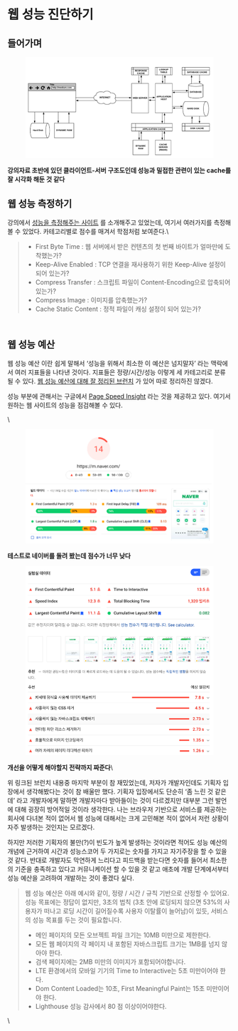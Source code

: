 # 웹 성능 진단하기

## 들어가며 <a href="#0" id="0"></a>



<figure><img src="../../.gitbook/assets/image (2) (7).png" alt=""><figcaption></figcaption></figure>

**강의자료 초반에 있던 클라이언트-서버 구조도인데 성능과 밀접한 관련이 있는 cache를 잘 시각화 해둔 것 같다**



## 웹 성능 측정하기 <a href="#1" id="1"></a>

강의에서 [성능을 측정해주는 사이트](https://www.webpagetest.org/) 를 소개해주고 있었는데, 여기서 여러가지를 측정해볼 수 있었다. 카테고리별로 점수를 매겨서 학점처럼 보여준다.\


> * First Byte Time : 웹 서버에서 받은 컨텐츠의 첫 번째 바이트가 얼마만에 도착했는가?
> * Keep-Alive Enabled : TCP 연결을 재사용하기 위한 Keep-Alive 설정이 되어 있는가?
> * Compress Transfer : 스크립트 파일이 Content-Encoding으로 압축되어 있는가?
> * Compress Image : 이미지를 압축했는가?
> * Cache Static Content : 정적 파일이 캐싱 설정이 되어 있는가?

\
웹 성능 예산
-------

웹 성능 예산 이란 쉽게 말해서 ‘성능을 위해서 최소한 이 예산은 넘지말자’ 라는 맥락에서 여러 지표들을 나타낸 것이다. 지표들은 정량/시간/성능 이렇게 세 카테고리로 분류될 수 있다. [웹 성능 예산에 대해 잘 정리된 브런치](https://brunch.co.kr/@sangjinkang/23) 가 있어 따로 정리하진 않겠다.

성능 부분에 관해서는 구글에서 [Page Speed Insight](https://developers.google.com/speed/pagespeed/insights/) 라는 것을 제공하고 있다. 여기서 원하는 웹 사이트의 성능을 점검해볼 수 있다.

\


<figure><img src="../../.gitbook/assets/image (57).png" alt=""><figcaption></figcaption></figure>

**테스트로 네이버를 돌려 봤는데 점수가 너무 낮다**



<figure><img src="../../.gitbook/assets/image (78).png" alt=""><figcaption></figcaption></figure>

**개선을 어떻게 해야할지 전략까지 짜준다**\


위 링크된 브런치 내용중 마지막 부분이 참 재밌었는데, 저자가 개발자인데도 기획자 입장에서 생각해봤다는 것이 참 배울만 했다. 기획자 입장에서도 단순히 ‘좀 느린 것 같은데’ 라고 개발자에게 말하면 개발자마다 받아들이는 것이 다르겠지만 대부분 그런 발언에 대해 굉장히 방어적일 것이라 생각한다. 나는 브라우저 기반으로 서비스를 제공하는 회사에 다녀본 적이 없어서 웹 성능에 대해서는 크게 고민해본 적이 없어서 저런 상황이 자주 발생하는 것인지는 모르겠다.

하지만 저러한 기획자의 불만(?)이 빈도가 높게 발생하는 것이라면 적어도 성능 예산의 개념에 근거하여 시간과 성능스코어 두 가지로는 숫자를 가지고 자기주장을 할 수 있을 것 같다. 반대로 개발자도 막연하게 느리다고 피드백을 받는다면 숫자를 들어서 최소한의 기준을 충족하고 있다고 커뮤니케이션 할 수 있을 것 같고 애초에 개발 단계에서부터 성능 예산을 고려하여 개발하는 것이 좋겠다 싶다.

> 웹 성능 예산은 아래 예시와 같이, 정량 / 시간 / 규칙 기반으로 산정할 수 있어요. 성능 목표에는 정답이 없지만, 3초의 법칙 (3초 안에 로딩되지 않으면 53%의 사용자가 떠나고 로딩 시간이 길어질수록 사용자 이탈률이 늘어남)이 있듯, 서비스의 성능 목표를 두는 것이 필요합니다.
>
> * 메인 페이지의 모든 오브젝트 파일 크기는 10MB 미만으로 제한한다.
> * 모든 웹 페이지의 각 페이지 내 포함된 자바스크립트 크기는 1MB를 넘지 않아야 한다.
> * 검색 페이지에는 2MB 미만의 이미지가 포함되어야합니다.
> * LTE 환경에서의 모바일 기기의 Time to Interactive는 5초 미만이어야 한다.
> * Dom Content Loaded는 10초, First Meaningful Paint는 15초 미만이어야 한다.
> * Lighthouse 성능 감사에서 80 점 이상이어야한다.

\
